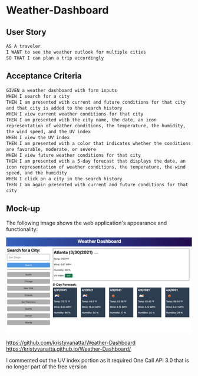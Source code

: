 # Weather-Dashboard

## User Story

```
AS A traveler
I WANT to see the weather outlook for multiple cities
SO THAT I can plan a trip accordingly
```

## Acceptance Criteria

```
GIVEN a weather dashboard with form inputs
WHEN I search for a city
THEN I am presented with current and future conditions for that city and that city is added to the search history
WHEN I view current weather conditions for that city
THEN I am presented with the city name, the date, an icon representation of weather conditions, the temperature, the humidity, the wind speed, and the UV index
WHEN I view the UV index
THEN I am presented with a color that indicates whether the conditions are favorable, moderate, or severe
WHEN I view future weather conditions for that city
THEN I am presented with a 5-day forecast that displays the date, an icon representation of weather conditions, the temperature, the wind speed, and the humidity
WHEN I click on a city in the search history
THEN I am again presented with current and future conditions for that city
```
## Mock-up

The following image shows the web application's appearance and functionality:

![The weather app includes a search option, a list of cities, and a five-day forecast and current weather conditions for Atlanta.](assets\images\06-server-side-apis-homework-demo.png)

https://github.com/kristyvanatta/Weather-Dashboard
https://kristyvanatta.github.io/Weather-Dashboard/


I commented out the UV index portion as it required One Call API 3.0 that is no longer part of the free version